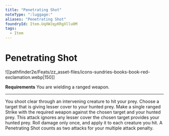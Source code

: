 ```yaml
---
title: "Penetrating Shot"
noteType: ":luggage:"
aliases: "Penetrating Shot"
foundryId: Item.UqXWJqyKRgXllu0M
tags:
  - Item
---
```


# Penetrating Shot
![[pathfinder2e/Feats/zz_asset-files/icons-sundries-books-book-red-exclamation.webp|150]]

**Requirements** You are wielding a ranged weapon.

* * *

You shoot clear through an intervening creature to hit your prey. Choose a target that is giving lesser cover to your hunted prey. Make a single ranged Strike with the required weapon against the chosen target and your hunted prey. This attack ignores any lesser cover the chosen target provides your hunted prey. Roll damage only once, and apply it to each creature you hit. A Penetrating Shot counts as two attacks for your multiple attack penalty.
